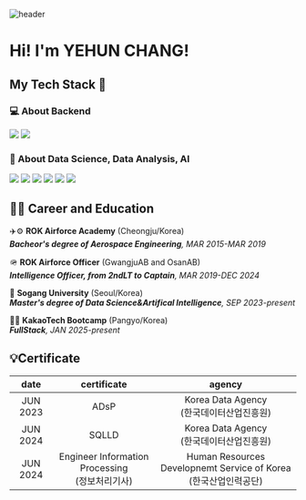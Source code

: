 ![header](https://capsule-render.vercel.app/api?type=Cylinder&color=gradient&height=200&section=header&text=Welcome%20to%20Yehun's%20github!&fontSize=50&animation=twinkling)

# Hi! I'm YEHUN CHANG!


## My Tech Stack 🚀
### 💻 About Backend
![](https://img.shields.io/badge/Python-3776AB?style=for-the-badge&logo=python&logoColor=white)
![](https://img.shields.io/badge/Java-ED8B00?style=for-the-badge&logo=openjdk&logoColor=white)

### 📖 About Data Science, Data Analysis, AI  
![](https://img.shields.io/badge/Python-3776AB?style=for-the-badge&logo=python&logoColor=white)
![](https://img.shields.io/badge/R-276DC3?style=for-the-badge&logo=r&logoColor=white)
![](https://img.shields.io/badge/pandas-6610f2?style=for-the-badge&logo=pandas&logoColor=white)
![](https://img.shields.io/badge/numpy-7577b4?style=for-the-badge&logo=numpy&logoColor=white)
![](https://img.shields.io/badge/TensorFlow-FF6F00?style=for-the-badge&logo=tensorflow&logoColor=white)
![](https://img.shields.io/badge/pytorch-025E8C?style=for-the-badge&logo=pytorch&logoColor=white)


## 🧑‍🏫 Career and Education
✈️⚙️ **ROK Airforce Academy** (Cheongju/Korea)<br>
_**Bacheor's degree of Aerospace Engineering**, MAR 2015-MAR 2019_<br>

🪖 **ROK Airforce Officer** (GwangjuAB and OsanAB)<br>
_**Intelligence Officer, from 2ndLT to Captain**, MAR 2019-DEC 2024_<br>

🤖 **Sogang University** (Seoul/Korea)<br>
_**Master's degree of Data Science&Artifical Intelligence**, SEP 2023-present_<br>

🧑‍💻 **KakaoTech Bootcamp** (Pangyo/Korea)<br>
_**FullStack**, JAN 2025-present_<br>

## 💡Certificate
|   date   |               certificate               |                           agency                            |
|:--------:|:---------------------------------------:|:-----------------------------------------------------------:|
| JUN 2023 |                  ADsP                   |             Korea Data Agency<br/>(한국데이터산업진흥원)              |
| JUN 2024 |                  SQLLD                  |             Korea Data Agency<br/>(한국데이터산업진흥원)              |
| JUN 2024 | Engineer Information Processing<br/>(정보처리기사) | Human Resources Developnemt Service of Korea<br/>(한국산업인력공단) |
